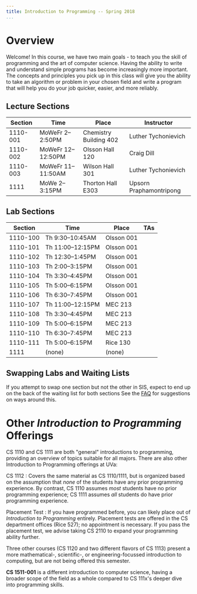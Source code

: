 ```yaml
---
title: Introduction to Programming -- Spring 2018
...
```


# Overview

Welcome! In this course, we have two main goals - to teach you the skill of programming and the art of computer science. Having the ability to write and understand simple programs has become increasingly more important. The concepts and principles you pick up in this class will give you the ability to take an algorithm or problem in your chosen field and write a program that will help you do your job quicker, easier, and more reliably.

## Lecture Sections

Section |Time             |Place                 |Instructor             
--------|-----------------|----------------------|-----------------------
1110-001|MoWeFr 2–2:50PM  |Chemistry Building 402|Luther Tychonievich    
1110-002|MoWeFr 12–12:50PM|Olsson Hall 120       |Craig Dill
1110-003|MoWeFr 11–11:50AM|Wilson Hall 301       |Luther Tychonievich
1111    |MoWe 2–3:15PM    |Thorton Hall E303     |Upsorn Praphamontripong

## Lab Sections

Section |Time            |Place       |TAs
----------|-----------------|-------------|--------------------------------------------
1110-100|Th 9:30–10:45AM |Olsson 001  |
1110-101|Th 11:00–12:15PM|Olsson 001  |
1110-102|Th 12:30–1:45PM |Olsson 001  |
1110-103|Th 2:00–3:15PM  |Olsson 001  |
1110-104|Th 3:30–4:45PM  |Olsson 001  |
1110-105|Th 5:00–6:15PM  |Olsson 001  |
1110-106|Th 6:30–7:45PM  |Olsson 001  |
1110-107|Th 11:00–12:15PM|MEC 213     |
1110-108|Th 3:30–4:45PM  |MEC 213     |
1110-109|Th 5:00–6:15PM  |MEC 213     |
1110-110|Th 6:30–7:45PM  |MEC 213     |
1110-111|Th 5:00–6:15PM  |Rice 130    |
1111    |(none)          |(none)      |

## Swapping Labs and Waiting Lists

If you attempt to swap one section but not the other in SIS, expect to end up on the back of the waiting list for both sections
See the [FAQ](faq.html) for suggestions on ways around this.

# Other *Introduction to Programming* Offerings

CS 1110 and CS 1111 are both "general" introductions to programming, providing an overview of topics suitable for all majors.
There are also other Introduction to Programming offerings at UVa:

CS 1112
:   Covers the same material as CS 1110/1111,
    but is organized based on the assumption that *none* of the students have any prior programming experience.
    By contrast, CS 1110 assumes *most* students have no prior programming experience;
    CS 1111 assumes *all* students do have prior programming experience.

Placement Test
:   If you have programmed before, you can likely place out of *Introduction to Programming* entirely.
    Placement tests are offered in the CS department offices (Rice 527); no appointment is necessary.
    If you pass the placement test, we advise taking CS 2110 to expand your programming ability further.

Three other courses (CS 1120 and two different flavors of CS 1113) present a more mathematical-, scientific-, or engineering-focussed introduction to computing, but are not being offered this semester.

**CS 1511-001** is a different introduction to computer science, having a broader scope of the field as a whole compared to CS 111x's deeper dive into programming skills.
